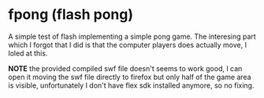 # fpong (flash pong)

A simple test of flash implementing a simple pong game. The interesing part which I forgot that I did is that the computer players does actually move, I loled at this.

**NOTE** the provided compiled swf file doesn't seems to work good, I can open it moving the swf file directly to firefox but only half of the game area is visible, unfortunately I don't have flex sdk installed anymore, so no fixing.

